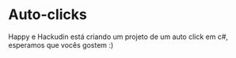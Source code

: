 # Auto-clicks
Happy e Hackudin está criando um projeto de um auto click em c#, esperamos que vocês gostem :)
